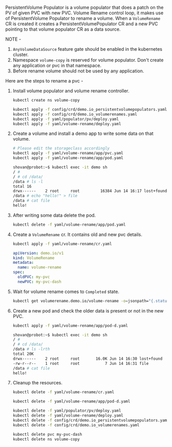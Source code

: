 PersistentVolume Populator is a volume populator that does a patch on the PV of given PVC with new PVC. Volume Rename control loop, it makes use of PersistentVolume Populator to rename a volume. When a `VolumeRename` CR is created it creates a PersistentVolumePopulator CR and a new PVC pointing to that volume populator CR as a data source.

NOTE -
1. `AnyVolumeDataSource` feature gate should be enabled in the kubernetes cluster.
2. Namespace `volume-copy` is reserved for volume populator. Don't create any application or pvc in that namespace.
3. Before rename volume should not be used by any application.

Here are the steps to rename a pvc -
1. Install volume populator and volume rename controller.
   ```bash
   kubectl create ns volume-copy
   ```
   ```bash
   kubectl apply -f config/crd/demo.io_persistentvolumepopulators.yaml
   kubectl apply -f config/crd/demo.io_volumerenames.yaml
   kubectl apply -f yaml/populator/pv/deploy.yaml
   kubectl apply -f yaml/volume-rename/deploy.yaml
   ```
2. Create a volume and install a demo app to write some data on that volume.
   ```bash
   # Please edit the storageclass accordingly
   kubectl apply -f yaml/volume-rename/app/pvc.yaml
   kubectl apply -f yaml/volume-rename/app/pod.yaml
   ```
   ```bash
   shovan@probot:~$ kubectl exec -it demo sh
   / #
   / # cd /data/
   /data # ls -l
   total 16
   drwx------    2 root     root         16384 Jun 14 16:17 lost+found
   /data # echo "hello!" > file
   /data # cat file
   hello!
   ```
3. After writing some data delete the pod.
   ```bash
   kubectl delete -f yaml/volume-rename/app/pod.yaml
   ```
4. Create a `VolumeRename` cr. It contains old and new pvc details.
   ```bash
   kubectl apply -f yaml/volume-rename/cr.yaml
   ```
   ```yaml
   apiVersion: demo.io/v1
   kind: VolumeRename
   metadata:
     name: volume-rename
   spec:
     oldPVC: my-pvc
     newPVC: my-pvc-dash
   ```
5. Wait for volume rename comes to `Completed` state.
   ```bash
   kubectl get volumerename.demo.io/volume-rename -o=jsonpath="{.status.state}{'\n'}"
   ```
6. Create a new pod and check the older data is present or not in the new PVC.
   ```bash
   kubectl apply -f yaml/volume-rename/app/pod-d.yaml
   ```
   ```bash
   shovan@probot:~$ kubectl exec -it demo sh
   / #
   / # cd /data/
   /data # ls -lrth
   total 20K
   drwx------    2 root     root       16.0K Jun 14 16:30 lost+found
   -rw-r--r--    1 root     root           7 Jun 14 16:31 file
   /data # cat file
   hello!
   ```
7. Cleanup the resources.
   ```bash
   kubectl delete -f yaml/volume-rename/cr.yaml
   ```
   ```bash
   kubectl delete -f yaml/volume-rename/app/pod-d.yaml
   ```
   ```bash
   kubectl delete -f yaml/populator/pv/deploy.yaml
   kubectl delete -f yaml/volume-rename/deploy.yaml
   kubectl delete -f config/crd/demo.io_persistentvolumepopulators.yaml
   kubectl delete -f config/crd/demo.io_volumerenames.yaml
   ```
   ```bash
   kubectl delete pvc my-pvc-dash
   kubectl delete ns volume-copy
   ```
